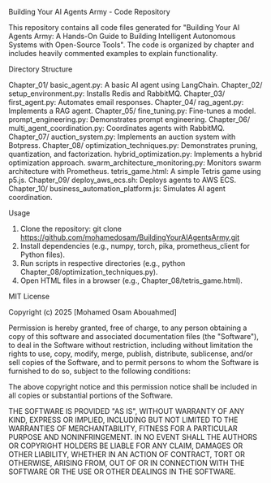 Building Your AI Agents Army - Code Repository

This repository contains all code files generated for "Building Your AI Agents Army: A Hands-On Guide to Building Intelligent Autonomous Systems with Open-Source Tools". The code is organized by chapter and includes heavily commented examples to explain functionality.

Directory Structure

Chapter_01/
  basic_agent.py: A basic AI agent using LangChain.
Chapter_02/
  setup_environment.py: Installs Redis and RabbitMQ.
Chapter_03/
  first_agent.py: Automates email responses.
Chapter_04/
  rag_agent.py: Implements a RAG agent.
Chapter_05/
  fine_tuning.py: Fine-tunes a model.
  prompt_engineering.py: Demonstrates prompt engineering.
Chapter_06/
  multi_agent_coordination.py: Coordinates agents with RabbitMQ.
Chapter_07/
  auction_system.py: Implements an auction system with Botpress.
Chapter_08/
  optimization_techniques.py: Demonstrates pruning, quantization, and factorization.
  hybrid_optimization.py: Implements a hybrid optimization approach.
  swarm_architecture_monitoring.py: Monitors swarm architecture with Prometheus.
  tetris_game.html: A simple Tetris game using p5.js.
Chapter_09/
  deploy_aws_ecs.sh: Deploys agents to AWS ECS.
Chapter_10/
  business_automation_platform.js: Simulates AI agent coordination.

Usage

1. Clone the repository: git clone https://github.com/mohamedosam/BuildingYourAIAgentsArmy.git
2. Install dependencies (e.g., numpy, torch, pika, prometheus_client for Python files).
3. Run scripts in respective directories (e.g., python Chapter_08/optimization_techniques.py).
4. Open HTML files in a browser (e.g., Chapter_08/tetris_game.html).


MIT License

Copyright (c) 2025 [Mohamed Osam Abouahmed]

Permission is hereby granted, free of charge, to any person obtaining a copy
of this software and associated documentation files (the "Software"), to deal
in the Software without restriction, including without limitation the rights
to use, copy, modify, merge, publish, distribute, sublicense, and/or sell
copies of the Software, and to permit persons to whom the Software is
furnished to do so, subject to the following conditions:

The above copyright notice and this permission notice shall be included in all
copies or substantial portions of the Software.

THE SOFTWARE IS PROVIDED "AS IS", WITHOUT WARRANTY OF ANY KIND, EXPRESS OR
IMPLIED, INCLUDING BUT NOT LIMITED TO THE WARRANTIES OF MERCHANTABILITY,
FITNESS FOR A PARTICULAR PURPOSE AND NONINFRINGEMENT. IN NO EVENT SHALL THE
AUTHORS OR COPYRIGHT HOLDERS BE LIABLE FOR ANY CLAIM, DAMAGES OR OTHER
LIABILITY, WHETHER IN AN ACTION OF CONTRACT, TORT OR OTHERWISE, ARISING FROM,
OUT OF OR IN CONNECTION WITH THE SOFTWARE OR THE USE OR OTHER DEALINGS IN THE
SOFTWARE.
